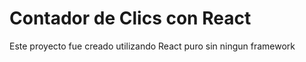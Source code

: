 # Contador de Clics con React

Este proyecto fue creado utilizando React puro sin ningun framework


